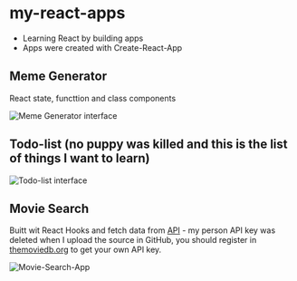 # my-react-apps
* Learning React by building apps
* Apps were created with Create-React-App

## Meme Generator
React state, functtion and class components

![Meme Generator interface](https://i.ibb.co/9ZmZ7Nn/meme-generator-1.png)

## Todo-list (no puppy was killed and this is the list of things I want to learn)
![Todo-list interface](https://i.ibb.co/qYJ6Rzg/todo-list.png)

## Movie Search
Buitt wit React Hooks and fetch data from [API](https://api.themoviedb.org) - my person API key was deleted when I upload the source in GitHub, you should register in [themoviedb.org](https://themoviedb.org) to get your own API key. 

![Movie-Search-App](https://i.ibb.co/GPxWYc4/movie-search-app.png)



















